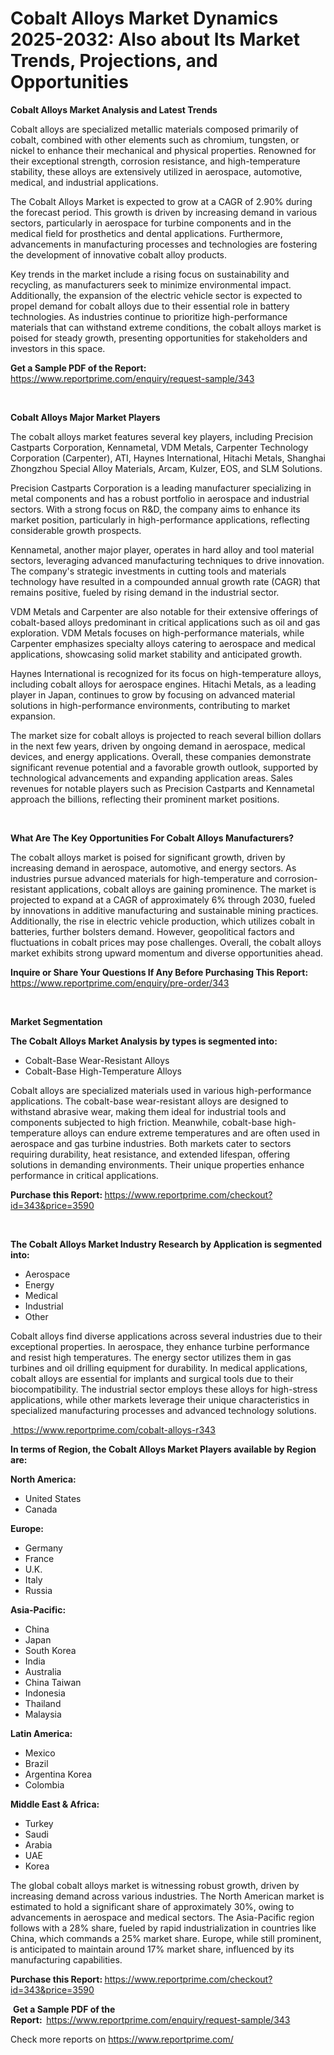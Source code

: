 <p><h1>Cobalt Alloys Market Dynamics 2025-2032: Also about Its Market Trends, Projections, and Opportunities</h1></p><p><strong>Cobalt Alloys Market Analysis and Latest Trends</strong></p>
<p><p>Cobalt alloys are specialized metallic materials composed primarily of cobalt, combined with other elements such as chromium, tungsten, or nickel to enhance their mechanical and physical properties. Renowned for their exceptional strength, corrosion resistance, and high-temperature stability, these alloys are extensively utilized in aerospace, automotive, medical, and industrial applications.</p><p>The Cobalt Alloys Market is expected to grow at a CAGR of 2.90% during the forecast period. This growth is driven by increasing demand in various sectors, particularly in aerospace for turbine components and in the medical field for prosthetics and dental applications. Furthermore, advancements in manufacturing processes and technologies are fostering the development of innovative cobalt alloy products.</p><p>Key trends in the market include a rising focus on sustainability and recycling, as manufacturers seek to minimize environmental impact. Additionally, the expansion of the electric vehicle sector is expected to propel demand for cobalt alloys due to their essential role in battery technologies. As industries continue to prioritize high-performance materials that can withstand extreme conditions, the cobalt alloys market is poised for steady growth, presenting opportunities for stakeholders and investors in this space.</p></p>
<p><strong>Get a Sample PDF of the Report:&nbsp;</strong> <a href="https://www.reportprime.com/enquiry/request-sample/343?utm_campaign=3018&utm_medium=2&utm_source=Github&utm_content=ia&utm_term=18032025&utm_id=cobalt-alloys">https://www.reportprime.com/enquiry/request-sample/343</a></p>
<p>&nbsp;</p>
<p><strong>Cobalt Alloys Major Market Players</strong></p>
<p><p>The cobalt alloys market features several key players, including Precision Castparts Corporation, Kennametal, VDM Metals, Carpenter Technology Corporation (Carpenter), ATI, Haynes International, Hitachi Metals, Shanghai Zhongzhou Special Alloy Materials, Arcam, Kulzer, EOS, and SLM Solutions. </p><p>Precision Castparts Corporation is a leading manufacturer specializing in metal components and has a robust portfolio in aerospace and industrial sectors. With a strong focus on R&D, the company aims to enhance its market position, particularly in high-performance applications, reflecting considerable growth prospects.</p><p>Kennametal, another major player, operates in hard alloy and tool material sectors, leveraging advanced manufacturing techniques to drive innovation. The company's strategic investments in cutting tools and materials technology have resulted in a compounded annual growth rate (CAGR) that remains positive, fueled by rising demand in the industrial sector.</p><p>VDM Metals and Carpenter are also notable for their extensive offerings of cobalt-based alloys predominant in critical applications such as oil and gas exploration. VDM Metals focuses on high-performance materials, while Carpenter emphasizes specialty alloys catering to aerospace and medical applications, showcasing solid market stability and anticipated growth.</p><p>Haynes International is recognized for its focus on high-temperature alloys, including cobalt alloys for aerospace engines. Hitachi Metals, as a leading player in Japan, continues to grow by focusing on advanced material solutions in high-performance environments, contributing to market expansion.</p><p>The market size for cobalt alloys is projected to reach several billion dollars in the next few years, driven by ongoing demand in aerospace, medical devices, and energy applications. Overall, these companies demonstrate significant revenue potential and a favorable growth outlook, supported by technological advancements and expanding application areas.  Sales revenues for notable players such as Precision Castparts and Kennametal approach the billions, reflecting their prominent market positions.</p></p>
<p>&nbsp;</p>
<p><strong>What Are The Key Opportunities For Cobalt Alloys Manufacturers?</strong></p>
<p><p>The cobalt alloys market is poised for significant growth, driven by increasing demand in aerospace, automotive, and energy sectors. As industries pursue advanced materials for high-temperature and corrosion-resistant applications, cobalt alloys are gaining prominence. The market is projected to expand at a CAGR of approximately 6% through 2030, fueled by innovations in additive manufacturing and sustainable mining practices. Additionally, the rise in electric vehicle production, which utilizes cobalt in batteries, further bolsters demand. However, geopolitical factors and fluctuations in cobalt prices may pose challenges. Overall, the cobalt alloys market exhibits strong upward momentum and diverse opportunities ahead.</p></p>
<p><strong>Inquire or Share Your Questions If Any Before Purchasing This Report:</strong> <a href="https://www.reportprime.com/enquiry/pre-order/343?utm_campaign=3018&utm_medium=2&utm_source=Github&utm_content=ia&utm_term=18032025&utm_id=cobalt-alloys">https://www.reportprime.com/enquiry/pre-order/343</a></p>
<p>&nbsp;</p>
<p><strong>Market Segmentation</strong></p>
<p><strong>The Cobalt Alloys Market Analysis by types is segmented into:</strong></p>
<p><ul><li>Cobalt-Base Wear-Resistant Alloys</li><li>Cobalt-Base High-Temperature Alloys</li></ul></p>
<p><p>Cobalt alloys are specialized materials used in various high-performance applications. The cobalt-base wear-resistant alloys are designed to withstand abrasive wear, making them ideal for industrial tools and components subjected to high friction. Meanwhile, cobalt-base high-temperature alloys can endure extreme temperatures and are often used in aerospace and gas turbine industries. Both markets cater to sectors requiring durability, heat resistance, and extended lifespan, offering solutions in demanding environments. Their unique properties enhance performance in critical applications.</p></p>
<p><strong>Purchase this Report:&nbsp;</strong><a href="https://www.reportprime.com/checkout?id=343&price=3590&utm_campaign=3018&utm_medium=2&utm_source=Github&utm_content=ia&utm_term=18032025&utm_id=cobalt-alloys">https://www.reportprime.com/checkout?id=343&price=3590</a></p>
<p>&nbsp;</p>
<p><strong>The Cobalt Alloys Market Industry Research by Application is segmented into:</strong></p>
<p><ul><li>Aerospace</li><li>Energy</li><li>Medical</li><li>Industrial</li><li>Other</li></ul></p>
<p><p>Cobalt alloys find diverse applications across several industries due to their exceptional properties. In aerospace, they enhance turbine performance and resist high temperatures. The energy sector utilizes them in gas turbines and oil drilling equipment for durability. In medical applications, cobalt alloys are essential for implants and surgical tools due to their biocompatibility. The industrial sector employs these alloys for high-stress applications, while other markets leverage their unique characteristics in specialized manufacturing processes and advanced technology solutions.</p></p>
<p><a href="https://www.reportprime.com/cobalt-alloys-r343?utm_campaign=3018&utm_medium=2&utm_source=Github&utm_content=ia&utm_term=18032025&utm_id=cobalt-alloys">&nbsp;https://www.reportprime.com/cobalt-alloys-r343</a></p>
<p><strong>In terms of Region, the Cobalt Alloys Market Players available by Region are:</strong></p>
<p>
    <p> <strong> North America: </strong>
        <ul>
            <li>United States</li>
            <li>Canada</li>
        </ul>
        </p> 
    <p> <strong> Europe: </strong>
        <ul>
            <li>Germany</li>
            <li>France</li>
            <li>U.K.</li>
            <li>Italy</li>
            <li>Russia</li>
        </ul>
        </p> 
    <p> <strong> Asia-Pacific: </strong>
        <ul>
            <li>China</li>
            <li>Japan</li>
            <li>South Korea</li>
            <li>India</li>
            <li>Australia</li>
            <li>China Taiwan</li>
            <li>Indonesia</li>
            <li>Thailand</li>
            <li>Malaysia</li>
        </ul>
        </p> 
    <p> <strong> Latin America: </strong>
        <ul>
            <li>Mexico</li>
            <li>Brazil</li>
            <li>Argentina Korea</li>
            <li>Colombia</li>
        </ul>
        </p> 
    <p> <strong> Middle East & Africa: </strong>
        <ul>
            <li>Turkey</li>
            <li>Saudi</li>
            <li>Arabia</li>
            <li>UAE</li>
            <li>Korea</li>
        </ul>
    </p>
    </p>
<p><p>The global cobalt alloys market is witnessing robust growth, driven by increasing demand across various industries. The North American market is estimated to hold a significant share of approximately 30%, owing to advancements in aerospace and medical sectors. The Asia-Pacific region follows with a 28% share, fueled by rapid industrialization in countries like China, which commands a 25% market share. Europe, while still prominent, is anticipated to maintain around 17% market share, influenced by its manufacturing capabilities.</p></p>
<p><strong>Purchase this Report: </strong><a href="https://www.reportprime.com/checkout?id=343&price=3590&utm_campaign=3018&utm_medium=2&utm_source=Github&utm_content=ia&utm_term=18032025&utm_id=cobalt-alloys">https://www.reportprime.com/checkout?id=343&price=3590</a></p>
<p>&nbsp;<strong>Get a Sample PDF of the Report:&nbsp;&nbsp;</strong><a href="https://www.reportprime.com/enquiry/request-sample/343?utm_campaign=3018&utm_medium=2&utm_source=Github&utm_content=ia&utm_term=18032025&utm_id=cobalt-alloys">https://www.reportprime.com/enquiry/request-sample/343</a></p>
<p><strong></strong></p>
<p>Check more reports on <a href="https://www.reportprime.com/?utm_campaign=3018&utm_medium=2&utm_source=Github&utm_content=ia&utm_term=18032025&utm_id=cobalt-alloys">https://www.reportprime.com/</a></p>